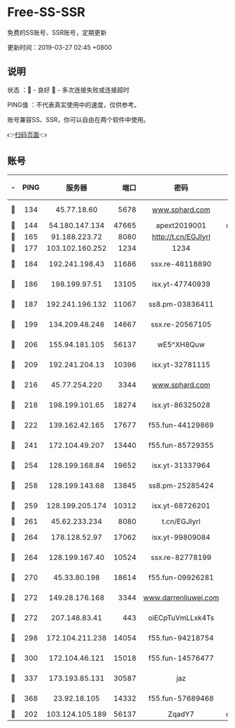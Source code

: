 # Free-SS-SSR

免费的SS账号、SSR账号，定期更新

更新时间：2019-03-27 02:45 +0800

## 说明

状态     ：🙂 - 良好 🙁 - 多次连接失败或连接超时

PING值   ：不代表真实使用中的速度，仅供参考。

账号兼容SS、SSR，你可以自由在两个软件中使用。

👉[扫码页面](https://liesauer.github.io/Free-SS-SSR/)👈

## 账号

|-|PING|服务器|端口|密码|加密方式|区域|
|:----:|:----:|:-----:|-----:|:----:|:----:|:----:|
|🙂|134|45.77.18.60|5678|www.sphard.com|aes-256-cfb|JP|
|🙂|144|54.180.147.134|47665|apext2019001|chacha20|KR|
|🙂|165|91.188.223.72|8080|http://t.cn/EGJIyrl|rc4-md5|RU|
|🙂|177|103.102.160.252|1234|1234|rc4-md5|JP|
|🙂|184|192.241.198.43|11686|ssx.re-48118890|aes-256-cfb|US|
|🙂|186|198.199.97.51|13105|isx.yt-47740939|aes-256-cfb|US|
|🙂|187|192.241.196.132|11067|ss8.pm-03836411|aes-256-cfb|US|
|🙂|199|134.209.48.248|14667|ssx.re-20567105|aes-256-cfb|US|
|🙂|206|155.94.181.105|56137|wE5^XH8Quw|aes-256-cfb|US|
|🙂|209|192.241.204.13|10396|isx.yt-32781115|aes-256-cfb|US|
|🙂|216|45.77.254.220|3344|www.sphard.com|aes-256-cfb|SG|
|🙂|218|198.199.101.65|18274|isx.yt-86325028|aes-256-cfb|US|
|🙂|222|139.162.42.165|17677|f55.fun-44129869|aes-256-cfb|SG|
|🙂|241|172.104.49.207|13440|f55.fun-85729355|aes-256-cfb|SG|
|🙂|254|128.199.168.84|19652|isx.yt-31337964|aes-256-cfb|SG|
|🙂|258|128.199.143.68|13845|ss8.pm-25285424|aes-256-cfb|SG|
|🙂|259|128.199.205.174|10312|isx.yt-68726201|aes-256-cfb|SG|
|🙂|261|45.62.233.234|8080|t.cn/EGJIyrl|rc4-md5|CA|
|🙂|264|178.128.52.97|17062|isx.yt-99809084|aes-256-cfb|SG|
|🙂|264|128.199.167.40|10524|ssx.re-82778199|aes-256-cfb|SG|
|🙂|270|45.33.80.198|18614|f55.fun-09926281|aes-256-cfb|US|
|🙂|272|149.28.176.168|3344|www.darrenliuwei.com|aes-256-cfb|AU|
|🙂|272|207.148.83.41|443|oiECpTuVmLLxk4Ts|aes-256-cfb|AU|
|🙂|298|172.104.211.238|14054|f55.fun-94218754|aes-256-cfb|US|
|🙂|300|172.104.46.121|15018|f55.fun-14576477|aes-256-cfb|SG|
|🙂|337|173.193.85.131|30587|jaz|aes-256-cfb|US|
|🙂|368|23.92.18.105|14332|f55.fun-57689468|aes-256-cfb|US|
|🙂|202|103.124.105.189|56137|ZqadY7|chacha20|US|
